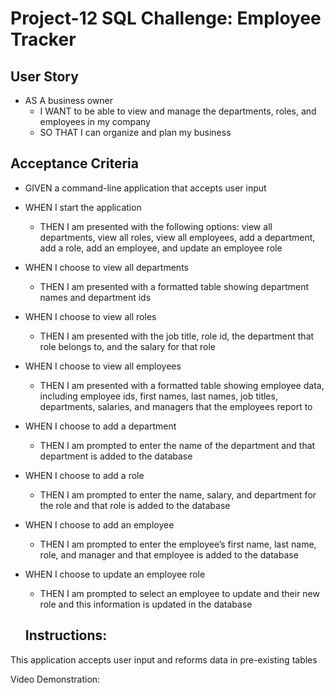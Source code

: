 # Project-12 SQL Challenge: Employee Tracker


## User Story
* AS A business owner
  * I WANT to be able to view and manage the departments, roles, and employees in my company
  * SO THAT I can organize and plan my business

## Acceptance Criteria
* GIVEN a command-line application that accepts user input
* WHEN I start the application
  * THEN I am presented with the following options: view all departments, view all roles, view all employees, add a department, add a role, add an employee, and update an employee role
* WHEN I choose to view all departments
  * THEN I am presented with a formatted table showing department names and department ids
* WHEN I choose to view all roles
  * THEN I am presented with the job title, role id, the department that role belongs to, and the salary for that role
* WHEN I choose to view all employees
  * THEN I am presented with a formatted table showing employee data, including employee ids, first names, last names, job titles, departments, salaries, and managers that the employees report to
* WHEN I choose to add a department
  * THEN I am prompted to enter the name of the department and that department is added to the database
* WHEN I choose to add a role
  * THEN I am prompted to enter the name, salary, and department for the role and that role is added to the database
* WHEN I choose to add an employee
  * THEN I am prompted to enter the employee’s first name, last name, role, and manager and that employee is added to the database
* WHEN I choose to update an employee role
  * THEN I am prompted to select an employee to update and their new role and this information is updated in the database 
  
  ## Instructions:
  
This application accepts user input and reforms data in pre-existing tables

Video Demonstration:
